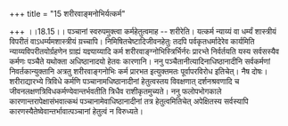 +++
title = "15 शरीरवाङ्मनोभिर्यत्कर्म"

+++
।।18.15।। पञ्चानां स्वरुपमुक्त्वा कर्महेतुत्वमाह -- शरीरेति। यत्कर्म
न्याय्यं वा धर्म्यं शास्त्रीयं विपरीतं वाऽधर्म्यमशास्त्रीयं य़च्चापि।
निमिषितचेष्टादिजीवनहेतुः तदपि पर्वकृतधर्मादेरेव कार्यमिति
न्याय्यविपरीतयोर्ग्रहणेन ग्राह्यं यज्ञ्याय्यादि कर्म
शरीरवाङ्ग्नोभिस्त्रिर्भिर्नरः प्रारभ्ते निर्वर्तयति यस्य सर्वसस्यैव
कर्मणः पञ्चैते यथोक्ता अधिष्ठानादयो हेतवः कारणानि। ननु
पञ्चैतानीत्यादिनाधिष्ठानादीनि सर्वकर्मणां निवर्तकान्युक्तानि अत्रतु
शरीरवाङ्गनोभिः कर्म प्रारभत इत्युक्तमतः पूर्वापरविरोध इतिचेत्। नैष दोषः।
शरीराद्यारभ्ये त्रिविधे कर्मणि पञ्चानामधिष्ठानादीनां हेतुत्वस्तय
विवक्षणात् दर्शनश्रवणादि च जीवनलक्षणत्रिविधकर्मण्येवान्तर्भवतीति त्रिधैव
राशीकृतमुच्यते। ननु फलोपभोगकाले कारणान्तरापेक्षासंभवात्कथं
पञ्चानामेवाधिष्ठानादीनां तत्र हेतुत्वमितिचेत् अपेक्षितस्य सर्वस्यापि
कारणस्यैतेष्वेवान्तर्भावात्पञ्चानां हेतुत्वं न विरुध्यते।
